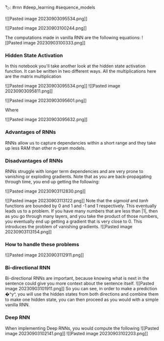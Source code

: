 🏷️: #rnn #deep_learning #sequence_models

![[Pasted image 20230903095534.png]]

![[Pasted image 20230903100244.png]]

The computations made in vanilla RNN are the following equations:
![[Pasted image 20230903100333.png]]
### Hidden State Activation
In this notebook you'll take another look at the hidden state activation function. It can be written in two different ways.
All the multiplications here are the matrix multiplication

![[Pasted image 20230903095534.png]]
![[Pasted image 20230903095811.png]]

![[Pasted image 20230903095601.png]]

Where

![[Pasted image 20230903095632.png]]

### Advantages of RNNs

RNNs allow us to capture dependancies within a short range and they take up less RAM than other n-gram models.

### Disadvantages of RNNs

RNNs struggle with longer term dependencies and are very prone to vanishing or exploding gradients.
Note that as you are back-propagating through time, you end up getting the following:

![[Pasted image 20230903112830.png]]

![[Pasted image 20230903113122.png]]
Note that the _sigmoid_ and _tanh_ functions are bounded by 0 and 1 and -1 and 1 respectively. This eventually leads us to a problem. If you have many numbers that are less than |1|, then as you go through many layers, and you take the product of those numbers, you eventually end up getting a gradient that is very close to 0. This introduces the problem of vanishing gradients.
![[Pasted image 20230903113154.png]]
### How to handle these problems
![[Pasted image 20230903112911.png]]
### Bi-directional RNN
Bi-directional RNNs are important, because knowing what is next in the sentence could give you more context about the sentence itself.
![[Pasted image 20230903101911.png]]
So you can see, in order to make a prediction �^y^​, you will use the hidden states from both directions and combine them to make one hidden state, you can then proceed as you would with a simple vanilla RNN.
### Deep RNN
When implementing Deep RNNs, you would compute the following
![[Pasted image 20230903102141.png]]
![[Pasted image 20230903102203.png]]